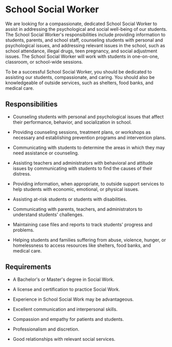 # School Social Worker

We are looking for a compassionate, dedicated School Social Worker to assist in addressing the psychological and social well-being of our students. The School Social Worker's responsibilities include providing information to students, parents, and school staff, counseling students with personal and psychological issues, and addressing relevant issues in the school, such as school attendance, illegal drugs, teen pregnancy, and social adjustment issues. The School Social Worker will work with students in one-on-one, classroom, or school-wide sessions.

To be a successful School Social Worker, you should be dedicated to assisting our students, compassionate, and caring. You should also be knowledgeable of outside services, such as shelters, food banks, and medical care.

## Responsibilities

* Counseling students with personal and psychological issues that affect their performance, behavior, and socialization in school.

* Providing counseling sessions, treatment plans, or workshops as necessary and establishing prevention programs and intervention plans.

* Communicating with students to determine the areas in which they may need assistance or counseling.

* Assisting teachers and administrators with behavioral and attitude issues by communicating with students to find the causes of their distress.

* Providing information, when appropriate, to outside support services to help students with economic, emotional, or physical issues.

* Assisting at-risk students or students with disabilities.

* Communicating with parents, teachers, and administrators to understand students' challenges.

* Maintaining case files and reports to track students' progress and problems.

* Helping students and families suffering from abuse, violence, hunger, or homelessness to access resources like shelters, food banks, and medical care.

## Requirements

* A Bachelor's or Master's degree in Social Work.

* A license and certification to practice Social Work.

* Experience in School Social Work may be advantageous.

* Excellent communication and interpersonal skills.

* Compassion and empathy for patients and students.

* Professionalism and discretion.

* Good relationships with relevant social services.

